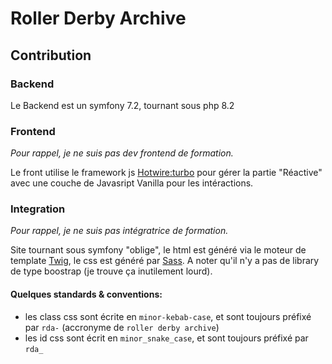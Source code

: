 # Roller Derby Archive

## Contribution

### Backend

Le Backend est un symfony 7.2, tournant sous php 8.2

### Frontend

*Pour rappel, je ne suis pas dev frontend de formation.*

Le front utilise le framework js [Hotwire:turbo](https://turbo.hotwired.dev) pour gérer la partie "Réactive" avec une couche de Javasript Vanilla pour les intéractions.

### Integration

*Pour rappel, je ne suis pas intégratrice de formation.*

Site tournant sous symfony "oblige", le html est généré via le moteur de template [Twig](https://twig.symfony.com), le css est généré par [Sass](https://sass-lang.com/). A noter qu'il n'y a pas de library de type boostrap (je trouve ça inutilement lourd).

#### Quelques standards & conventions:

- les class css sont écrite en ```minor-kebab-case```, et sont toujours préfixé par ```rda-``` (accronyme de ```roller derby archive```)
- les id css sont écrit en ```minor_snake_case```, et sont toujours préfixé par ```rda_```
